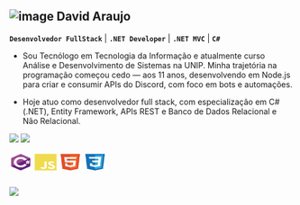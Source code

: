 ## <img width="25" height="25" alt="image" src="https://github.com/user-attachments/assets/4134d6e2-6e65-433a-bace-723a635c3f49"/> David Araujo

**`Desenvolvedor FullStack`** | **`.NET Developer`** | **`.NET MVC`**  | **`C#`**

- Sou Tecnólogo em Tecnologia da Informação e atualmente curso Análise e Desenvolvimento de Sistemas na UNIP. Minha trajetória na programação começou cedo — aos 11 anos, desenvolvendo em Node.js para criar e consumir APIs do Discord, com foco em bots e automações.

- Hoje atuo como desenvolvedor full stack, com especialização em C# (.NET), Entity Framework, APIs REST e Banco de Dados Relacional e Não Relacional.
<div>
  <a href="https://github.com/odavidaraujo"></a>
  <img height="180em" src="https://github-readme-stats.vercel.app/api?username=odavidaraujo&show_icons=true&theme=tokyonight&include_all_commits=true&count_private=true"/>
  <img height="180em" src="https://github-readme-stats.vercel.app/api/top-langs/?username=odavidaraujo&layout=compact&langs_count=16&theme=tokyonight"/>
</div>

<div style="display: inline_block"><br>
  <img align="center" alt="David-Csharp" height="30" width="40" src="https://raw.githubusercontent.com/devicons/devicon/master/icons/csharp/csharp-original.svg">
  <img align="center" alt="David-Js" height="30" width="40" src="https://raw.githubusercontent.com/devicons/devicon/master/icons/javascript/javascript-plain.svg">
  <img align="center" alt="David-HTML" height="30" width="40" src="https://raw.githubusercontent.com/devicons/devicon/master/icons/html5/html5-original.svg">
  <img align="center" alt="David-CSS" height="30" width="40" src="https://raw.githubusercontent.com/devicons/devicon/master/icons/css3/css3-original.svg">
</div>
  
  ##

<div> 
  <a href="https://www.linkedin.com/in/odavidaraujo" target="_blank"><img src="https://img.shields.io/badge/-LinkedIn-%230077B5?style=for-the-badge&logo=linkedin&logoColor=white" target="_blank"></a> 
  
</div>
